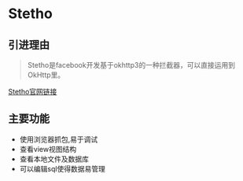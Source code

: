 # Stetho


## 引进理由

> Stetho是facebook开发基于okhttp3的一种拦截器，可以直接运用到OkHttp里。

[Stetho官网链接](http://facebook.github.io/stetho/)

## 主要功能

- 使用浏览器抓包,易于调试
- 查看view视图结构
- 查看本地文件及数据库
- 可以编辑sql使得数据易管理


